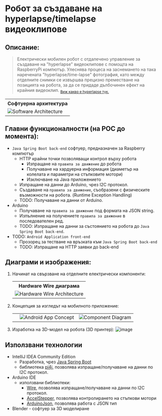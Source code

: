 # Робот за създаване на hyperlapse/timelapse видеоклипове

## Описание:
> Електрически мобилен робот с отдалечено управление за създаване на "hyperlapse" видеоклипове с помощта на RaspberryPi компютър. Улеснява процеса на заснемането на така наречената "hyperlapse/time-lapse" фотография, като между отделните снимки се извършва прецизно преместване на позицията на робота, за да се придаде дълбочинен ефект на крайния видеоклип.
<sub>[Виж какво е hyperlapse тук.](https://youtu.be/y_4p6_KsqoE)</sub>

<table>
      <tr>
        <th>Софтуерна архитектура</th>
      </tr>
      <tr>
        <td>
          <img alt="Software Architecture" src="https://user-images.githubusercontent.com/61236255/205655081-3bcbe266-a052-41d1-bb01-a1cb441ebf27.png">
        </td>
      </tr>
    </table>

## Главни функционалности (на POC до момента):

- `Java Spring Boot back-end` софтуер, предназначен за Raspberry компютър
  - HTTP крайни точки позволяващи контрол върху робота
    - Изпращане на `правила за движение` до робота
    - Получаване на хардуерна информация (диаметър на колелата и параметри на стъпковите мотори)
    - Изключване на Java приложението
  - Изпращане на данни до Arduino, чрез I2C протокол.
  - Създаване на `правила за движение`, съобразени с физическите възможности на робота. (Runtime Exception Handling)
  - TODO: Получаване на данни от Arduino.
- Arduino
  - Получаване на `правила за движение` под формата на JSON string.
  - Изпълнение на получениете `правила за движение` в последователен ред.
  - TODO: Изпращане на данни за състоянието на робота до `Java Spring Boot back-end`.
- TODO: `Android Application front-end`
  - Прозорец за тестване на връзката към `Java Spring Boot back-end`
  - TODO: Изпращане на HTTP заявки до back-end

## Диаграми и изображения:
1. Начинат на свързване на отделните електрически компоненти:
    <table>
      <tr>
        <th>Hardware Wire диаграма</th>
      </tr>
      <tr>
        <td>
          <img alt="Hardware Wire Architecture" src="https://user-images.githubusercontent.com/61236255/205662820-f8bea474-e4ec-4c0f-8cb2-7d6e48166b0e.png">
        </td>
      </tr>
    </table>
    
2. Концепция за изгледът на мобилното приложение:
    <table>
    <th>
      <td>
          <img alt="Android App Concept" src="https://user-images.githubusercontent.com/61236255/205665030-26153516-7c7a-4e35-860b-e8bee4cdbec9.png">
      </td>
      <td>
          <img alt="Component Diagram" src="https://user-images.githubusercontent.com/61236255/205666403-f396560f-9822-4ea2-a923-83595a230cb3.png">
      </td>
    </th>
    </table>
3. Изработка на 3D-модел на робота (3D принтер):
   ![image](https://user-images.githubusercontent.com/61236255/205667209-8b177f33-c008-4231-b9d3-cafc775e5091.png)
   
## Използвани технологии
- IntelliJ IDEA Community Edition
  - Разработка, чрез [Java Spring Boot](https://spring.io/projects/spring-boot)
  - библиотека [pi4j](https://mvnrepository.com/artifact/com.pi4j/pi4j-core), позволява изпращане/получаване на данни по I2C протокол.
- Arduino IDE
  - използвани библиотеки:
    - [Wire](https://www.arduino.cc/reference/en/language/functions/communication/wire/), позволява изпращане/получаване на данни по I2C протокол.
    - [AccelStepper](https://www.airspayce.com/mikem/arduino/AccelStepper/), позволява контролирането на стъпкови мотори
    - [ArduinoJson](https://arduinojson.org/), позволява работа с JSON тип
- Blender - софтуер за 3D моделиране




